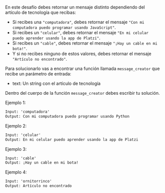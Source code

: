 En este desafío debes retornar un mensaje distinto dependiendo del artículo de tecnología que recibas:

- Si recibes una `"computadora"`, debes retornar el mensaje `"Con mi computadora puedo programar usando JavaScript"`.
- Si recibes un `"celular"`, debes retornar el mensaje `"En mi celular puedo aprender usando la app de Platzi"`.
- Si recibes un `"cable"`, debes retornar el mensaje `"¡Hay un cable en mi bota!"`.
- Y si no recibes ninguno de estos valores, debes retornar el mensaje `"Artículo no encontrado"`.

Para solucionarlo vas a encontrar una función llamada `message_creator` que recibe un parámetro de entrada:

- text: Un string con el artículo de tecnología

Dentro del cuerpo de la función `message_creator` debes escribir tu solución.

Ejemplo 1: 

```txt
Input: 'computadora'
Output: Con mi computadora puedo programar usando Python
```

Ejemplo 2: 

```txt
Input: 'celular'
Output: En mi celular puedo aprender usando la app de Platzi
```

Ejemplo 3: 

```txt
Input: 'cable'
Output: ¡Hay un cable en mi bota!
```

Ejemplo 4: 

```txt
Input: 'ornitorrinco'
Output: Artículo no encontrado
```